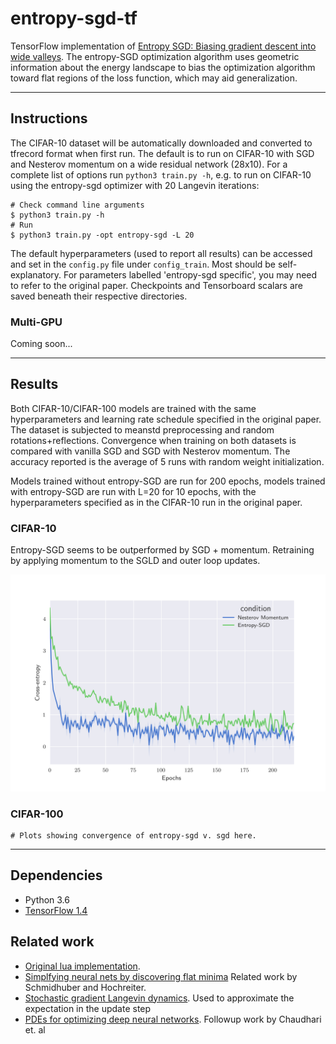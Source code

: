 # entropy-sgd-tf

TensorFlow implementation of [Entropy SGD: Biasing gradient descent into wide valleys](https://arxiv.org/pdf/1611.01838.pdf). The entropy-SGD optimization algorithm uses geometric information about the energy landscape to bias the optimization algorithm toward flat regions of the loss function, which may aid generalization.

-----------------------------
## Instructions
The CIFAR-10 dataset will be automatically downloaded and converted to tfrecord format when first run. The default is
to run on CIFAR-10 with SGD and Nesterov momentum on a wide residual network (28x10). For a complete list of options run `python3 train.py -h`, e.g. to run
on CIFAR-10 using the entropy-sgd optimizer with 20 Langevin iterations:
```
# Check command line arguments
$ python3 train.py -h
# Run
$ python3 train.py -opt entropy-sgd -L 20
```
The default hyperparameters (used to report all results) can be accessed and set in the `config.py` file under `config_train`. Most should
be self-explanatory. For parameters labelled 'entropy-sgd specific', you may need to refer to the original paper.
Checkpoints and Tensorboard scalars are saved beneath their respective directories. 

### Multi-GPU

Coming soon...

-----------------------------

## Results
Both CIFAR-10/CIFAR-100 models are trained with the same hyperparameters and learning rate schedule specified in the original paper. The dataset is subjected to meanstd preprocessing and random rotations+reflections. Convergence when training on both datasets is compared with vanilla SGD and SGD with Nesterov momentum. The accuracy reported is the average of 5 runs with random weight initialization.

Models trained without entropy-SGD are run for 200 epochs, models trained with entropy-SGD are run with L=20 for 10
epochs, with the hyperparameters specified as in the CIFAR-10 run in the original paper. 

### CIFAR-10
Entropy-SGD seems to be outperformed by SGD + momentum. Retraining by applying momentum to the SGLD and outer loop updates.

<img src="tfrecords/cifar10/res.png" width="600">

### CIFAR-100
```
# Plots showing convergence of entropy-sgd v. sgd here.
```
-----------------------------

## Dependencies
* Python 3.6
* [TensorFlow 1.4](https://www.tensorflow.org/)

## Related work
* [Original lua implementation](https://github.com/ucla-vision/entropy-sgd).
* [Simplfying neural nets by discovering flat minima](https://papers.nips.cc/paper/899-simplifying-neural-nets-by-discovering-flat-minima.pdf) Related work by Schmidhuber and Hochreiter.
* [Stochastic gradient Langevin dynamics](https://www.ics.uci.edu/~welling/publications/papers/stoclangevin_v6.pdf#cite.RobCas2004a). Used to approximate the expectation in the update step
* [PDEs for optimizing deep neural networks](https://arxiv.org/pdf/1704.04932.pdf). Followup work by Chaudhari et. al
